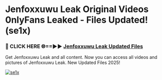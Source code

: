 # Jenfoxxuwu Leak Original Videos 0nlyFans Leaked - Files Updated! (se1x)

<h3>🔴 CLICK HERE 🌐==►► <a href="https://tinyurl.com/4seja8ks" rel="nofollow">Jenfoxxuwu Leak Updated Files</a></h3>

Get Jenfoxxuwu Leak and all content. Now you can access all videos and pictures of Jenfoxxuwu Leak. New Updated Files 2025!

[![se1x](https://i.imgur.com/EWjZXRe.gif)](https://tinyurl.com/4seja8ks)
